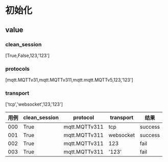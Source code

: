# 初始化

## value

### clean_session

[True,False,123,'123']

### protocols

[mqtt.MQTTv31,mqtt.MQTTv311,mqtt.mqtt.MQTTv5,123,'123']

### transport

['tcp','websocket',123,'123']

| 用例 | clean_session | protocol      | transport | 结果    |
| ---- | ------------- | ------------- | --------- | ------- |
| 000  | True          | mqtt.MQTTv311 | tcp       | success |
| 001  | True          | mqtt.MQTTv311 | websocket | success |
| 002  | True          | mqtt.MQTTv311 | 123       | fail    |
| 003  | True          | mqtt.MQTTv311 | '123'     | fail    |

